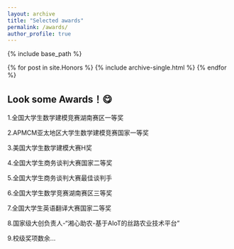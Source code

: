 ```yaml
---
layout: archive
title: "Selected awards"
permalink: /awards/
author_profile: true
---
```

{% include base_path %}


{% for post in site.Honors %}
  {% include archive-single.html %}
{% endfor %}

Look some Awards！😋
---
1.全国大学生数学建模竞赛湖南赛区一等奖

2.APMCM亚太地区大学生数学建模竞赛国家一等奖

3.美国大学生数学建模大赛H奖

4.全国大学生商务谈判大赛国家二等奖

5.全国大学生商务谈判大赛最佳谈判手

6.全国大学生数学竞赛湖南赛区三等奖

7.全国大学生英语翻译大赛国家二等奖

8.国家级大创负责人-“湘心助农-基于AIoT的丝路农业技术平台”

9.校级奖项数余...
